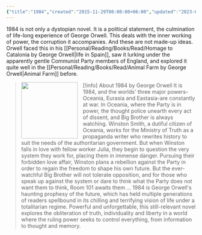 ```yaml
---
{"title":"1984","created":"2015-11-29T00:00:00+06:00","updated":"2023-03-17T14:44:42+06:00","read_count":1,"authors":["George Orwell"],"status":"Read","rating":5,"dg-publish":true,"cover":"https://images-na.ssl-images-amazon.com/images/S/compressed.photo.goodreads.com/books/1673909740i/78814176.jpg","dg-metatags":{"og:image":"https://images-na.ssl-images-amazon.com/images/S/compressed.photo.goodreads.com/books/1673909740i/78814176.jpg"},"reviewed":true,"log":[{"status":"Read","timestamp":"2016-03-10T00:00:00+06:00"},{"status":"To Read","timestamp":"2015-11-29T00:00:00+06:00"}],"permalink":"/personal/reading/books/read/1984-by-george-orwell/","metatags":{"og:image":"https://images-na.ssl-images-amazon.com/images/S/compressed.photo.goodreads.com/books/1673909740i/78814176.jpg"},"dgPassFrontmatter":true,"noteIcon":"1"}
---
```


1984 is not only a dystopian novel. It is a political statement, the culmination of life-long experience of George Orwell. This deals with the inner working of power, the corruption it accompanies. And these are not made-up ideas. Orwell faced this in his [[Personal/Reading/Books/Read/Homage to Catalonia by George Orwell\|life in Spain]], saw it lurking under the apparently gentle Communist Party members of England, and explored it quite well in the [[Personal/Reading/Books/Read/Animal Farm by George Orwell\|Animal Farm]] before.

> [!info] About 1984 by George Orwell
><img src="https://images-na.ssl-images-amazon.com/images/S/compressed.photo.goodreads.com/books/1673909740i/78814176.jpg" style="float: left; margin-right: 1em; width: 150px; height: auto;" /> It is 1984, and the worlds' three major powers-Oceania, Eurasia and Eastasia-are constantly at war. In Oceania, where the Party is in power, the thought police unearth every act of dissent, and Big Brother is always watching. Winston Smith, a dutiful citizen of Oceania, works for the Ministry of Truth as a propaganda writer who rewrites history to suit the needs of the authoritarian government. But when Winston falls in love with fellow worker Julia, they begin to question the very system they work for, placing them in immense danger. Pursuing their forbidden love affair, Winston plans a rebellion against the Party in order to regain the freedom to shape his own future. But the ever-watchful Big Brother will not tolerate opposition, and for those who speak up against the system or dare to think what the Party does not want them to think, Room 101 awaits them … 1984 is George Orwell's haunting prophesy of the future, which has held multiple generations of readers spellbound in its chilling and terrifying vision of life under a totalitarian regime. Powerful and unforgettable, this still-relevant novel explores the obliteration of truth, individuality and liberty in a world where the ruling power seeks to control everything, from information to thought and memory.